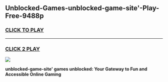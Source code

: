 
## Unblocked-Games-unblocked-game-site'-Play-Free-9488p
<h3>
<a href="https://premium76.site?title=unblocked-game-site'&ref=17A">CLICK TO PLAY</a></h3>
<hr>

<h3>
<a href="https://premium76.site?title=unblocked-game-site'&ref=17A">CLICK 2 PLAY</a>
  
</h3>

<a href="https://premium76.site?title=unblocked-game-site'&ref=17A"><img src="https://clearcache.store/games.png"></a>


**unblocked-game-site' games unblocked: Your Gateway to Fun and Accessible Online Gaming**

